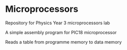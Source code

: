 # Microprocessors
Repository for Physics Year 3 microprocessors lab

A simple assembly program for PIC18 microprocessor

Reads a table from programme memory to data memory
